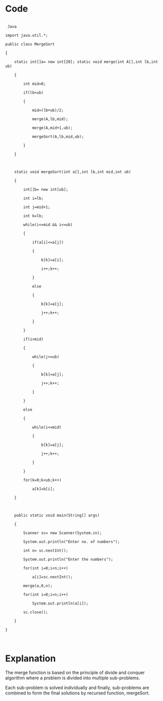 # Code

```

 Java 

import java.util.*;

public class MergeSort

{

	static int[]a= new int[20];	static void merge(int A[],int lb,int ub)

	{	

		int mid=0;

		if(lb<ub)

		{

			mid=(lb+ub)/2;

			merge(A,lb,mid);

			merge(A,mid+1,ub);

			mergeSort(A,lb,mid,ub);

		}

	}

	

	static void mergeSort(int a[],int lb,int mid,int ub) 	

	{

		int[]b= new int[ub];

		int i=lb;

		int j=mid+1;

		int k=lb;

		while(i<=mid && i<=ub)

		{

			if(a[i]<=a[j])

			{

				b[k]=a[i];

				i++;k++;

			}

			else

			{

				b[k]=a[j];

				j++;k++;

			}

		}

		if(i>mid)

		{

			while(j<=ub)

			{

				b[k]=a[j];

				j++;k++;

			}

		}

		else

		{

			while(i<=mid)

			{

				b[k]=a[j];

				j++;k++;

			}

		}

		for(k=0;k<ub;k++)

			a[k]=b[i];

	}

	

	public static void main(String[] args)

	{

		Scanner sc= new Scanner(System.in);

		System.out.println("Enter no. of numbers");

		int n= sc.nextInt();

		System.out.println("Enter the numbers");

		for(int i=0;i<n;i++)

			a[i]=sc.nextInt();

		merge(a,0,n);

		for(int i=0;i<n;i++)

			System.out.println(a[i]);

		sc.close();

	}

}

	

```

# Explanation

  The merge function is based on the principle of divide and conquer algorithm where a problem is divided into multiple sub-problems.

Each sub-problem is solved individually and finally, sub-problems are combined to form the final solutions by recursed function, mergeSort.
